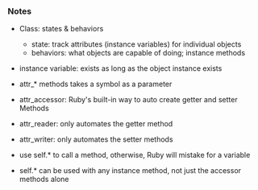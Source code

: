### Notes

+ Class: states & behaviors
  + state: track attributes (instance variables) for individual objects
  + behaviors: what objects are capable of doing; instance methods

+ instance variable: exists as long as the object instance exists

+ attr_* methods takes a symbol as a parameter
+ attr_accessor: Ruby's built-in way to auto create getter and setter Methods
+ attr_reader: only automates the getter method
+ attr_writer: only automates the setter methods

+ use self.* to call a method, otherwise, Ruby will mistake for a variable
+ self.* can be used with any instance method, not just the accessor methods alone
